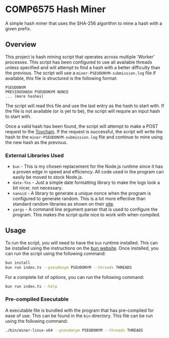 # COMP6575 Hash Miner

A simple hash miner that uses the SHA-256 algorithm to mine a hash with a given prefix.

## Overview

This project is hash mining script that operates across multiple 'Worker' processes. This script has been configured to use all available threads unless specified and will attempt to find a hash with a better difficulty than the previous. The script will use a `miner-PSEUDONYM-submission.log` file if available, this file is structured is the following format:
```plaintext
PSEUDONYM
PREVIOUSHASH PSEUDONYM NONCE
... (more hashes)
```
The script will read this file and use the last entry as the hash to start with. If the file is not available (or is yet to be), the script will require an input hash to start with.

Once a valid hash has been found, the script will attempt to make a POST request to the [Toychain](https://www.cs.kent.ac.uk/people/staff/sb2213/toychain_comp6575_2425_a1/toy-chain.php). If the request is successful, the script will write the hash to the `miner-PSEUDONYM-submission.log` file and continue to mine using the new hash as the previous.

### External Libraries Used

- `bun` - This is my chosen replacement for the Node.js runtime since it has a proven edge in speed and efficiency. All code used in the program can easily be moved to stock Node.js.
- `date-fns` - Just a simple date formatting library to make the logs look a bit nicer, not necessary.
- `nanoid` - A library to generate a unique nonce when the program is configured to generate random. This is a lot more effective than standard random libraries as shown on their [site](https://zelark.github.io/nano-id-cc/).
- `yargs` - A command line argument parser that is used to configure the program. This makes the script quite nice to work with when compiled.


## Usage

To run the script, you will need to have the `bun` runtime installed. This can be installed using the instructions on the [bun website](https://bun.sh/). Once installed, you can run the script using the following command:
```bash
bun install
bun run index.ts --pseudonym PSEUDONYM --threads THREADS
```

For a complete list of options, you can run the following command:
```bash
bun run index.ts --help
```


### Pre-compiled Executable

A executable file is bundled with the program that has pre-compiled for ease of use. This can be found in the `bin` directory. This file can be run using the following command:
```bash
./bin/miner-linux-x64 --pseudonym PSEUDONYM --threads THREADS
```